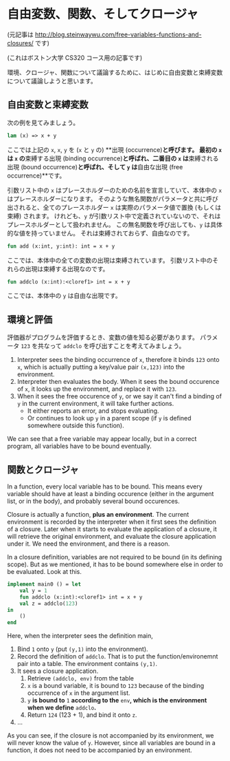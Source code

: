 # 自由変数、関数、そしてクロージャ

(元記事は http://blog.steinwaywu.com/free-variables-functions-and-closures/ です)

(これはボストン大学 CS320 コース用の記事です)

環境、クロージャ、関数について議論するために、はじめに自由変数と束縛変数について議論しようと思います。

## 自由変数と束縛変数

次の例を見てみましょう。

```ats
lam (x) => x + y
```

ここでは上記の `x`, `x`, `y` を (`x` と `y` の) **出現 (occurrence)**と呼びます。
最初の `x` は `x` の**束縛する出現 (binding occurrence)**と呼ばれ、二番目の `x` は**束縛される出現 (bound occurrence)**と呼ばれ、そして `y` は**自由な出現 (free occurrence)**です。

引数リスト中の `x` はプレースホルダーのための名前を宣言していて、本体中の `x` はプレースホルダーになります。
そのような無名関数がパラメータと共に呼び出されると、全てのプレースホルダー `x` は実際のパラメータ値で置換 (もしくは束縛) されます。
けれども、`y` が引数リスト中で定義されていないので、それはプレースホルダーとして扱われません。
この無名関数を呼び出しても、`y` は具体的な値を持っていません。
それは束縛されておらず、自由なのです。

```ats
fun add (x:int, y:int): int = x + y
```

ここでは、本体中の全ての変数の出現は束縛されています。
引数リスト中のそれらの出現は束縛する出現なのです。

```ats
fun addclo (x:int):<cloref1> int = x + y
```

ここでは、本体中の `y` は自由な出現です。

## 環境と評価

評価器がプログラムを評価するとき、変数の値を知る必要があります。
パラメータ `123` を共なって `addclo` を呼び出すことを考えてみましょう。

1. Interpreter sees the binding occurrence of `x`, therefore it binds `123` onto `x`, which is actually putting a key/value pair `(x,123)` into the environment.
2. Interpreter then evaluates the body. When it sees the bound occurence of `x`, it looks up the environment, and replace it with `123`.
3. When it sees the free occurence of `y`, or we say it can't find a binding of `y` in the current environment, it will take further actions.
    * It either reports an error, and stops evaluating.
    * Or continues to look up `y` in a parent scope (if `y` is defined somewhere outside this function).

We can see that a free variable may appear locally, but in a correct program, all variables have to be bound eventually.

## 関数とクロージャ

In a function, every local variable has to be bound.
This means every variable should have at least a binding occurence (either in the argument list, or in the body), and probably several bound occurences.

Closure is actually a function, **plus an environment**.
The current environment is recorded by the interpreter when it first sees the definition of a closure.
Later when it starts to evaluate the application of a closure, it will retrieve the original environment, and evaluate the closure application under it.
We need the environment, and there is a reason.

In a closure definition, variables are not required to be bound (in its defining scope).
But as we mentioned, it has to be bound somewhere else in order to be evaluated. Look at this.

```ats
implement main0 () = let
    val y = 1
    fun addclo (x:int):<cloref1> int = x + y
    val z = addclo(123)
in
    ()
end
```

Here, when the interpreter sees the definition main,

1. Bind `1` onto `y` (put `(y,1)` into the environment).
2. Record the definition of `addclo`. That is to put the function/environemnt pair into a table. The environment contains `(y,1)`.
3. It sees a closure application.
    1. Retrieve `(addclo, env)` from the table
    2. `x` is a bound variable, it is bound to `123` because of the binding occurrence of `x` in the argument list.
    3. `y` **is bound to** `1` **according to the** `env`**, which is the environment when we define** `addclo`**.**
    4. Return `124` (123 + 1), and bind it onto `z`.
4. ...

As you can see, if the closure is not accompanied by its environment, we will never know the value of `y`.
However, since all variables are bound in a function, it does not need to be accompanied by an environment.
